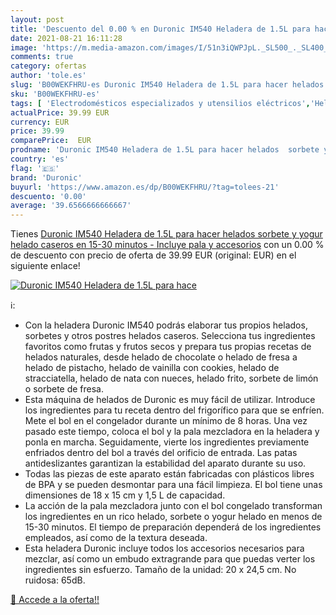 ```yaml
---
layout: post
title: 'Descuento del 0.00 % en Duronic IM540 Heladera de 1.5L para hace'
date: 2021-08-21 16:11:28
image: 'https://m.media-amazon.com/images/I/51n3iQWPJpL._SL500_._SL400_.jpg'
comments: true
category: ofertas
author: 'tole.es'
slug: 'B00WEKFHRU-es Duronic IM540 Heladera de 1.5L para hacer helados sorbete...'
sku: 'B00WEKFHRU-es'
tags: [ 'Electrodomésticos especializados y utensilios eléctricos','Heladeras','Hogar y cocina','Pequeño electrodoméstico','duronic','yogur', ]
actualPrice: 39.99 EUR
currency: EUR
price: 39.99
comparePrice:  EUR
prodname: 'Duronic IM540 Heladera de 1.5L para hacer helados  sorbete y yogur helado caseros en 15-30 minutos - Incluye pala y accesorios'
country: 'es'
flag: '🇪🇸'
brand: 'Duronic'
buyurl: 'https://www.amazon.es/dp/B00WEKFHRU/?tag=tolees-21'
descuento: '0.00'
average: '39.6566666666667'
---
```


Tienes [Duronic IM540 Heladera de 1.5L para hacer helados  sorbete y yogur helado caseros en 15-30 minutos - Incluye pala y accesorios](https://www.amazon.es/dp/B00WEKFHRU/?tag=tolees-21) con un 0.00 % de descuento con precio de oferta de 39.99 EUR (original:  EUR) en el siguiente enlace!

[![Duronic IM540 Heladera de 1.5L para hace](https://m.media-amazon.com/images/I/51n3iQWPJpL._SL500_._SL400_.jpg)](https://www.amazon.es/dp/B00WEKFHRU/?tag=tolees-21)

ℹ️:

- Con la heladera Duronic IM540 podrás elaborar tus propios helados, sorbetes y otros postres helados caseros. Selecciona tus ingredientes favoritos como frutas y frutos secos y prepara tus propias recetas de helados naturales, desde helado de chocolate o helado de fresa a helado de pistacho, helado de vainilla con cookies, helado de stracciatella, helado de nata con nueces, helado frito, sorbete de limón o sorbete de fresa.
- Esta máquina de helados de Duronic es muy fácil de utilizar. Introduce los ingredientes para tu receta dentro del frigorífico para que se enfríen. Mete el bol en el congelador durante un mínimo de 8 horas. Una vez pasado este tiempo, coloca el bol y la pala mezcladora en la heladera y ponla en marcha. Seguidamente, vierte los ingredientes previamente enfriados dentro del bol a través del orificio de entrada. Las patas antideslizantes garantizan la estabilidad del aparato durante su uso.
- Todas las piezas de este aparato están fabricadas con plásticos libres de BPA y se pueden desmontar para una fácil limpieza. El bol tiene unas dimensiones de 18 x 15 cm y 1,5 L de capacidad.
- La acción de la pala mezcladora junto con el bol congelado transforman los ingredientes en un rico helado, sorbete o yogur helado en menos de 15-30 minutos. El tiempo de preparación dependerá de los ingredientes empleados, así como de la textura deseada.
- Esta heladera Duronic incluye todos los accesorios necesarios para mezclar, así como un embudo extragrande para que puedas verter los ingredientes sin esfuerzo. Tamaño de la unidad: 20 x 24,5 cm. No ruidosa: 65dB.

[🛒 Accede a la oferta!!](https://www.amazon.es/dp/B00WEKFHRU/?tag=tolees-21)
